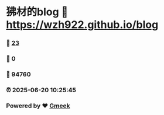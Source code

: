# 狒材的blog :link: https://wzh922.github.io/blog 
### :page_facing_up: [23](https://wzh922.github.io/blog/tag.html) 
### :speech_balloon: 0 
### :hibiscus: 94760 
### :alarm_clock: 2025-06-20 10:25:45 
### Powered by :heart: [Gmeek](https://github.com/Meekdai/Gmeek)
